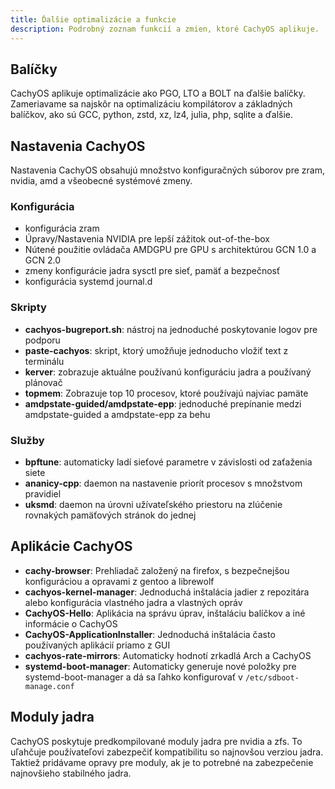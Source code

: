 ```yaml
---
title: Ďalšie optimalizácie a funkcie
description: Podrobný zoznam funkcií a zmien, ktoré CachyOS aplikuje.
---
```


## Balíčky

CachyOS aplikuje optimalizácie ako PGO, LTO a BOLT na ďalšie balíčky.
Zameriavame sa najskôr na optimalizáciu kompilátorov a základných balíčkov, ako sú GCC, python, zstd, xz, lz4, julia, php, sqlite a ďalšie.

## Nastavenia CachyOS

Nastavenia CachyOS obsahujú množstvo konfiguračných súborov pre zram, nvidia, amd a všeobecné systémové zmeny.

### Konfigurácia

- konfigurácia zram
- Úpravy/Nastavenia NVIDIA pre lepší zážitok out-of-the-box
- Nútené použitie ovládača AMDGPU pre GPU s architektúrou GCN 1.0 a GCN 2.0
- zmeny konfigurácie jadra sysctl pre sieť, pamäť a bezpečnosť
- konfigurácia systemd journal.d

### Skripty

- **cachyos-bugreport.sh**: nástroj na jednoduché poskytovanie logov pre podporu
- **paste-cachyos**: skript, ktorý umožňuje jednoducho vložiť text z terminálu
- **kerver**: zobrazuje aktuálne používanú konfiguráciu jadra a používaný plánovač
- **topmem**: Zobrazuje top 10 procesov, ktoré používajú najviac pamäte
- **amdpstate-guided/amdpstate-epp**: jednoduché prepínanie medzi amdpstate-guided a amdpstate-epp za behu

### Služby

- **bpftune**: automaticky ladí sieťové parametre v závislosti od zaťaženia siete
- **ananicy-cpp**: daemon na nastavenie priorít procesov s množstvom pravidiel
- **uksmd**: daemon na úrovni užívateľského priestoru na zlúčenie rovnakých pamäťových stránok do jednej

## Aplikácie CachyOS

- **cachy-browser**: Prehliadač založený na firefox, s bezpečnejšou konfiguráciou a opravami z gentoo a librewolf
- **cachyos-kernel-manager**: Jednoduchá inštalácia jadier z repozitára alebo konfigurácia vlastného jadra a vlastných opráv
- **CachyOS-Hello**: Aplikácia na správu úprav, inštaláciu balíčkov a iné informácie o CachyOS
- **CachyOS-ApplicationInstaller**: Jednoduchá inštalácia často používaných aplikácií priamo z GUI
- **cachyos-rate-mirrors**: Automaticky hodnotí zrkadlá Arch a CachyOS
- **systemd-boot-manager**: Automaticky generuje nové položky pre systemd-boot-manager a dá sa ľahko konfigurovať v `/etc/sdboot-manage.conf`

## Moduly jadra

CachyOS poskytuje predkompilované moduly jadra pre nvidia a zfs.
To uľahčuje používateľovi zabezpečiť kompatibilitu so najnovšou verziou jadra. Taktiež pridávame opravy pre moduly, ak je to potrebné na zabezpečenie najnovšieho stabilného jadra.
